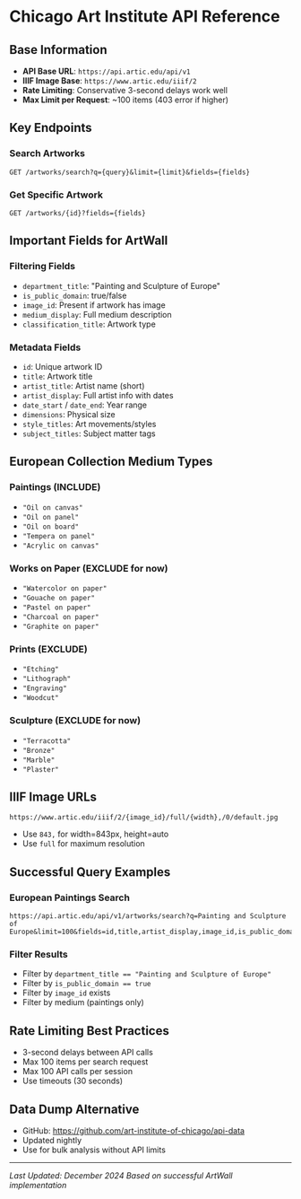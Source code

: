 # Chicago Art Institute API Reference

## Base Information
- **API Base URL**: `https://api.artic.edu/api/v1`
- **IIIF Image Base**: `https://www.artic.edu/iiif/2`
- **Rate Limiting**: Conservative 3-second delays work well
- **Max Limit per Request**: ~100 items (403 error if higher)

## Key Endpoints

### Search Artworks
```
GET /artworks/search?q={query}&limit={limit}&fields={fields}
```

### Get Specific Artwork
```
GET /artworks/{id}?fields={fields}
```

## Important Fields for ArtWall

### Filtering Fields
- `department_title`: "Painting and Sculpture of Europe"
- `is_public_domain`: true/false
- `image_id`: Present if artwork has image
- `medium_display`: Full medium description
- `classification_title`: Artwork type

### Metadata Fields
- `id`: Unique artwork ID
- `title`: Artwork title
- `artist_title`: Artist name (short)
- `artist_display`: Full artist info with dates
- `date_start` / `date_end`: Year range
- `dimensions`: Physical size
- `style_titles`: Art movements/styles
- `subject_titles`: Subject matter tags

## European Collection Medium Types

### Paintings (INCLUDE)
- `"Oil on canvas"`
- `"Oil on panel"`
- `"Oil on board"`
- `"Tempera on panel"`
- `"Acrylic on canvas"`

### Works on Paper (EXCLUDE for now)
- `"Watercolor on paper"`
- `"Gouache on paper"`
- `"Pastel on paper"`
- `"Charcoal on paper"`
- `"Graphite on paper"`

### Prints (EXCLUDE)
- `"Etching"`
- `"Lithograph"`
- `"Engraving"`
- `"Woodcut"`

### Sculpture (EXCLUDE for now)
- `"Terracotta"`
- `"Bronze"`
- `"Marble"`
- `"Plaster"`

## IIIF Image URLs
```
https://www.artic.edu/iiif/2/{image_id}/full/{width},/0/default.jpg
```
- Use `843,` for width=843px, height=auto
- Use `full` for maximum resolution

## Successful Query Examples

### European Paintings Search
```
https://api.artic.edu/api/v1/artworks/search?q=Painting and Sculpture of Europe&limit=100&fields=id,title,artist_display,image_id,is_public_domain,department_title,classification_title,medium_display
```

### Filter Results
- Filter by `department_title == "Painting and Sculpture of Europe"`
- Filter by `is_public_domain == true`
- Filter by `image_id` exists
- Filter by medium (paintings only)

## Rate Limiting Best Practices
- 3-second delays between API calls
- Max 100 items per search request
- Max 100 API calls per session
- Use timeouts (30 seconds)

## Data Dump Alternative
- GitHub: https://github.com/art-institute-of-chicago/api-data
- Updated nightly
- Use for bulk analysis without API limits

---
*Last Updated: December 2024*
*Based on successful ArtWall implementation*
